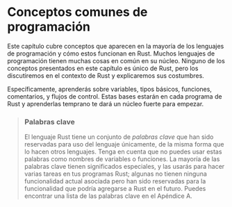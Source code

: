# Conceptos comunes de programación

Este capítulo cubre conceptos que aparecen en la mayoría de los lenguajes de programación
y cómo estos funcionan en Rust. Muchos lenguajes de programación tienen muchas cosas en común en
su núcleo. Ninguno de los conceptos presentados en este capítulo es único de Rust,
pero los discutiremos en el contexto de Rust y explicaremos sus costumbres.

Específicamente, aprenderás sobre variables, tipos básicos, funciones, comentarios,
y flujos de control. Estas bases estarán en cada programa de Rust y aprenderlas temprano te dará
un núcleo fuerte para empezar.

> ### Palabras clave
>
> El lenguaje Rust tiene un conjunto de *palabras clave* que han sido reservadas para uso del
> lenguaje únicamente, de la misma forma que lo hacen otros lenguajes. Tenga en cuenta que no puedes
> usar estas palabras como nombres de variables o funciones. La mayoría de las palabras clave tienen
> significados especiales, y las usarás para hacer varias tareas en tus programas
> Rust; algunas no tienen ninguna funcionalidad actual asociada pero han sido
> reservadas para la funcionalidad que podría agregarse a Rust en el futuro. Puedes
> encontrar una lista de las palabras clave en el Apéndice A.
